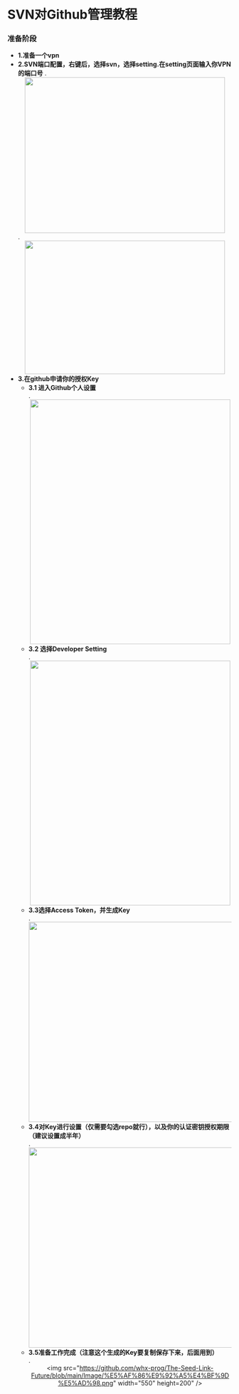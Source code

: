 # SVN对Github管理教程  
### 准备阶段  
* **1.准备一个vpn**
* **2.SVN端口配置，右键后，选择svn，选择setting.在setting页面输入你VPN的端口号**
     .<div align=center><img src="https://github.com/whx-prog/The-Seed-Link-Future/blob/main/Image/SVN%E8%AE%BE%E7%BD%AE%E4%BD%8D%E7%BD%AE.png" width="450" height="350" /></div>.<div align=center><img src="https://github.com/whx-prog/The-Seed-Link-Future/blob/main/Image/SVN%E7%AB%AF%E5%8F%A3%E8%AE%BE%E7%BD%AE.png" width="450" height="300" /></div>      
* **3.在github申请你的授权Key**  
     * **3.1 进入Github个人设置**  
   .<div align=center><img src="https://github.com/whx-prog/The-Seed-Link-Future/blob/main/Image/Github%E8%AE%BE%E7%BD%AE%E4%BD%8D%E7%BD%AE.png" width="450" height="550" /></div>  
     * **3.2 选择Developer Setting**  
   .<div align=center><img src="https://github.com/whx-prog/The-Seed-Link-Future/blob/main/Image/%E5%BC%80%E5%8F%91%E8%80%85%E8%AE%BE%E7%BD%AE.png" width="450" height="550" /></div>  
     * **3.3选择Access Token，并生成Key**  
     .<div align=center><img src="https://github.com/whx-prog/The-Seed-Link-Future/blob/main/Image/Token%E7%94%9F%E6%88%90.png" width="550" height="450" /></div>  
     * **3.4对Key进行设置（仅需要勾选repo就行），以及你的认证密钥授权期限（建议设置成半年）**  
     .<div align=center><img src="https://github.com/whx-prog/The-Seed-Link-Future/blob/main/Image/Token%E5%B1%9E%E6%80%A7.png" width="550" height="450" /></div>  
     * **3.5准备工作完成（注意这个生成的Key要复制保存下来，后面用到）**  
     .<div align=center><img src="https://github.com/whx-prog/The-Seed-Link-Future/blob/main/Image/%E5%AF%86%E9%92%A5%E4%BF%9D%E5%AD%98.png" width="550" height=200" /></div>
    
